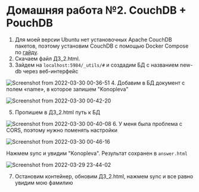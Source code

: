 # Домашняя работа №2. CouchDB + PouchDB

1. Для моей версии Ubuntu нет установочных Apache CouchDB пакетов, поэтому установим CouchDB с помощью Docker Compose по [гайду](https://medevel.com/tutorial-install-couchdb-with-docker/).
2. Скачаем файл ДЗ_2.html.
3. Зайдем на `localhost:5984/_utils/#` и создадим БД с названием new-db через веб-интерфейс

![Screenshot from 2022-03-30 00-36-51](https://user-images.githubusercontent.com/60742399/160711538-4003704f-366b-4315-b25c-aacde788ec01.png)
4. Добавим в БД документ с полем «name», в которое запишем "Konopleva"

![Screenshot from 2022-03-30 00-42-20](https://user-images.githubusercontent.com/60742399/160712207-4435dcf5-7ba1-4531-b443-15db7925d122.png)

5. Пропишем в ДЗ_2.html путь к БД 

![Screenshot from 2022-03-30 00-40-08](https://user-images.githubusercontent.com/60742399/160712011-eb2cb88c-c3b5-4710-82ef-99781950460d.png)
6. У меня была проблема с CORS, поэтому нужно поменять настройки 

![Screenshot from 2022-03-30 00-46-16](https://user-images.githubusercontent.com/60742399/160712684-085bc9b7-18f1-4006-b149-cf873ec59f0f.png)

Нажмем sync и увидим "Konopleva". Результат сохранен в `answer.html`

![Screenshot from 2022-03-29 23-44-02](https://user-images.githubusercontent.com/60742399/160713257-f99257fb-fe42-4937-80e7-0d925e0d2bc2.png)

7. Остановим контейнер, обновим ДЗ_2.html, нажмем sync и все равно увидим мою фамилию
